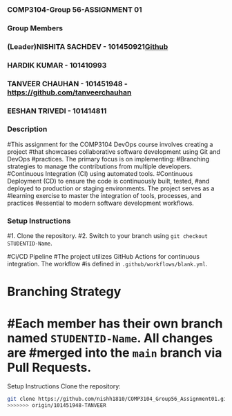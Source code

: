 
### COMP3104-Group 56-ASSIGNMENT 01
### Group Members
### (Leader)NISHITA SACHDEV - 101450921[Github](https://github.com/nishh1810)
### HARDIK KUMAR - 101410993
### TANVEER CHAUHAN - 101451948 - https://github.com/tanveerchauhan 
### EESHAN TRIVEDI - 101414811


### Description
#This assignment for the COMP3104 DevOps course involves creating a project 
#that showcases collaborative software development using Git and DevOps 
#practices. The primary focus is on implementing:
#Branching strategies to manage the contributions from multiple developers.
#Continuous Integration (CI) using automated tools.
#Continuous Deployment (CD) to ensure the code is continuously built, tested,
#and deployed to production or staging environments. The project serves as a
#learning exercise to master the integration of tools, processes, and practices 
#essential to modern software development workflows. 

### Setup Instructions
#1. Clone the repository.
#2. Switch to your branch using `git checkout STUDENTID-Name`.

#Ci/CD Pipeline
#The project utilizes GitHub Actions for continuous integration. The workflow 
#is defined in `.github/workflows/blank.yml`.

# Branching Strategy
#Each member has their own branch named `STUDENTID-Name`. All changes are 
#merged into the `main` branch via Pull Requests.
=======

Setup Instructions
 Clone the repository:
   ```bash
   git clone https://github.com/nishh1810/COMP3104_Group56_Assignment01.git
>>>>>>> origin/101451948-TANVEER
